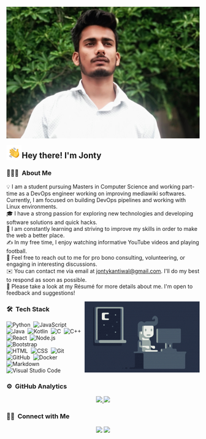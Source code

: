 ![Jonty Banner](https://raw.githubusercontent.com/Jonty16117/Jonty16117/main/assets/Jonty%20Banner.jpg)

<img alt="Night Coding" src="./assets/Hand%20Wave.gif" width='40' align="left"/><h2>Hey there! I'm Jonty</h2>

<!-- ## 👋 &nbsp;Hey there! I'm Jonty -->

### 👨🏻‍💻 &nbsp;About Me

💡  I am a student pursuing Masters in Computer Science and working part-time as a DevOps engineer working on improving mediawiki softwares. Currently, I am focused on building DevOps pipelines and working with Linux environments. \
🎓  I have a strong passion for exploring new technologies and developing software solutions and quick hacks. \
🌱  I am constantly learning and striving to improve my skills in order to make the web a better place. \
✍️  In my free time, I enjoy watching informative YouTube videos and playing football. \
💬  Feel free to reach out to me for pro bono consulting, volunteering, or engaging in interesting discussions. \
✉️  You can contact me via email at jontykantiwal@gmail.com. I'll do my best to respond as soon as possible. \
📄  Please take a look at my Résumé for more details about me. I'm open to feedback and suggestions!

<img alt="Night Coding" src="https://raw.githubusercontent.com/Jonty16117/Jonty16117/main/assets/Night-Coding.gif" align="right"/>

### 🛠 &nbsp;Tech Stack

![Python](https://img.shields.io/badge/-Python-05122A?style=flat&logo=python)&nbsp;
![JavaScript](https://img.shields.io/badge/-JavaScript-05122A?style=flat&logo=javascript)&nbsp;
![Java](https://img.shields.io/badge/-Java-05122A?style=flat&logo=Java&logoColor=FFA518)&nbsp;
![Kotlin](https://img.shields.io/badge/-Kotlin-05122A?style=flat&logo=Kotlin&logoColor=FFA518)&nbsp;
![C](https://img.shields.io/badge/-C-05122A?style=flat&logo=C&logoColor=A8B9CC)&nbsp;
![C++](https://img.shields.io/badge/-C++-05122A?style=flat&logo=C%2B%2B&logoColor=00599C)&nbsp;
![React](https://img.shields.io/badge/-React-05122A?style=flat&logo=react)&nbsp;
![Node.js](https://img.shields.io/badge/-Node.js-05122A?style=flat&logo=node.js)&nbsp;
![Bootstrap](https://img.shields.io/badge/-Bootstrap-05122A?style=flat&logo=bootstrap&logoColor=563D7C)\
![HTML](https://img.shields.io/badge/-HTML-05122A?style=flat&logo=HTML5)&nbsp;
![CSS](https://img.shields.io/badge/-CSS-05122A?style=flat&logo=CSS3&logoColor=1572B6)&nbsp;
![Git](https://img.shields.io/badge/-Git-05122A?style=flat&logo=git)&nbsp;
![GitHub](https://img.shields.io/badge/-GitHub-05122A?style=flat&logo=github)&nbsp;
![Docker](https://img.shields.io/badge/-Docker-05122A?style=flat&logo=docker)\
![Markdown](https://img.shields.io/badge/-Markdown-05122A?style=flat&logo=markdown)\
![Visual Studio Code](https://img.shields.io/badge/-Visual%20Studio%20Code-05122A?style=flat&logo=visual-studio-code&logoColor=007ACC)&nbsp;

### ⚙️ &nbsp;GitHub Analytics

<p align="center">
<a href="https://github.com/Jonty16117">
  <img height="180em" src="https://github-readme-stats-eight-theta.vercel.app/api?username=Jonty16117&show_icons=true&theme=algolia&include_all_commits=true&count_private=true"/>
  <img height="180em" src="https://github-readme-stats-eight-theta.vercel.app/api/top-langs/?username=Jonty16117&layout=compact&theme=algolia"/>
</a>
</p>

### 🤝🏻 &nbsp;Connect with Me

<p align="center">
<a href="https://www.linkedin.com/in/jonty16117/"><img src="https://img.shields.io/badge/-Jonty-0077B5?style=flat&logo=Linkedin&logoColor=white"/></a>
<a href="mailto:jontykantiwal@gmail.com"><img src="https://img.shields.io/badge/-jontykantiwal@gmail.com-D14836?style=flat&logo=Gmail&logoColor=white"/></a>
</p>
